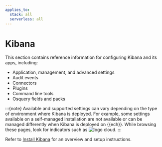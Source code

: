 ```yaml
---
applies_to:
  stack: all
  serverless: all
---
```

# Kibana

This section contains reference information for configuring Kibana and its apps, including:

* Application, management, and advanced settings
* Audit events
* Connectors
* Plugins
* Command line tools
* Osquery fields and packs

:::{note}
Available and supported settings can vary depending on the type of environment where Kibana is deployed. For example, some settings available on a self-managed installation are not available or can be managed differently when Kibana is deployed on {{ech}}. While browsing these pages, look for indicators such as ![logo cloud](https://doc-icons.s3.us-east-2.amazonaws.com/logo_cloud.svg "Supported on {{ech}}").
:::

Refer to [Install Kibana](docs-content://deploy-manage/deploy/self-managed/install-kibana.md) for an overview and setup instructions.
